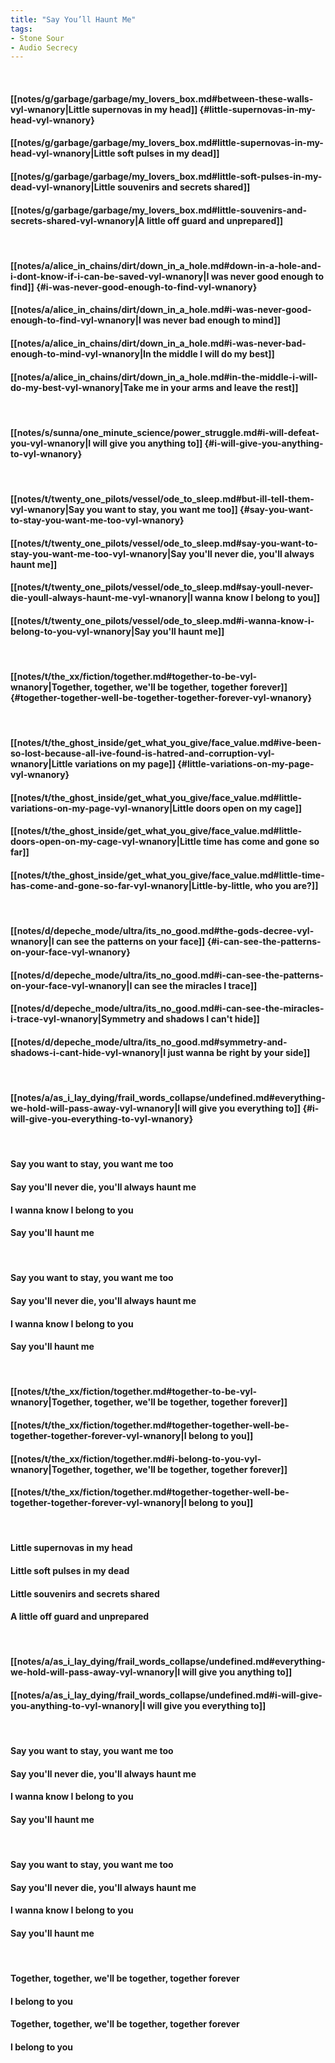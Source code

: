 ```yaml
---
title: "Say You’ll Haunt Me"
tags:
- Stone Sour
- Audio Secrecy
---
```

&nbsp;
#### [[notes/g/garbage/garbage/my_lovers_box.md#between-these-walls-vyl-wnanory|Little supernovas in my head]] {#little-supernovas-in-my-head-vyl-wnanory}
#### [[notes/g/garbage/garbage/my_lovers_box.md#little-supernovas-in-my-head-vyl-wnanory|Little soft pulses in my dead]]
#### [[notes/g/garbage/garbage/my_lovers_box.md#little-soft-pulses-in-my-dead-vyl-wnanory|Little souvenirs and secrets shared]]
#### [[notes/g/garbage/garbage/my_lovers_box.md#little-souvenirs-and-secrets-shared-vyl-wnanory|A little off guard and unprepared]]
&nbsp;
#### [[notes/a/alice_in_chains/dirt/down_in_a_hole.md#down-in-a-hole-and-i-dont-know-if-i-can-be-saved-vyl-wnanory|I was never good enough to find]] {#i-was-never-good-enough-to-find-vyl-wnanory}
#### [[notes/a/alice_in_chains/dirt/down_in_a_hole.md#i-was-never-good-enough-to-find-vyl-wnanory|I was never bad enough to mind]]
#### [[notes/a/alice_in_chains/dirt/down_in_a_hole.md#i-was-never-bad-enough-to-mind-vyl-wnanory|In the middle I will do my best]]
#### [[notes/a/alice_in_chains/dirt/down_in_a_hole.md#in-the-middle-i-will-do-my-best-vyl-wnanory|Take me in your arms and leave the rest]]
&nbsp;
#### [[notes/s/sunna/one_minute_science/power_struggle.md#i-will-defeat-you-vyl-wnanory|I will give you anything to]] {#i-will-give-you-anything-to-vyl-wnanory}
&nbsp;
#### [[notes/t/twenty_one_pilots/vessel/ode_to_sleep.md#but-ill-tell-them-vyl-wnanory|Say you want to stay, you want me too]] {#say-you-want-to-stay-you-want-me-too-vyl-wnanory}
#### [[notes/t/twenty_one_pilots/vessel/ode_to_sleep.md#say-you-want-to-stay-you-want-me-too-vyl-wnanory|Say you'll never die, you'll always haunt me]]
#### [[notes/t/twenty_one_pilots/vessel/ode_to_sleep.md#say-youll-never-die-youll-always-haunt-me-vyl-wnanory|I wanna know I belong to you]]
#### [[notes/t/twenty_one_pilots/vessel/ode_to_sleep.md#i-wanna-know-i-belong-to-you-vyl-wnanory|Say you'll haunt me]]
&nbsp;
#### [[notes/t/the_xx/fiction/together.md#together-to-be-vyl-wnanory|Together, together, we'll be together, together forever]] {#together-together-well-be-together-together-forever-vyl-wnanory}
&nbsp;
#### [[notes/t/the_ghost_inside/get_what_you_give/face_value.md#ive-been-so-lost-because-all-ive-found-is-hatred-and-corruption-vyl-wnanory|Little variations on my page]] {#little-variations-on-my-page-vyl-wnanory}
#### [[notes/t/the_ghost_inside/get_what_you_give/face_value.md#little-variations-on-my-page-vyl-wnanory|Little doors open on my cage]]
#### [[notes/t/the_ghost_inside/get_what_you_give/face_value.md#little-doors-open-on-my-cage-vyl-wnanory|Little time has come and gone so far]]
#### [[notes/t/the_ghost_inside/get_what_you_give/face_value.md#little-time-has-come-and-gone-so-far-vyl-wnanory|Little-by-little, who you are?]]
&nbsp;
#### [[notes/d/depeche_mode/ultra/its_no_good.md#the-gods-decree-vyl-wnanory|I can see the patterns on your face]] {#i-can-see-the-patterns-on-your-face-vyl-wnanory}
#### [[notes/d/depeche_mode/ultra/its_no_good.md#i-can-see-the-patterns-on-your-face-vyl-wnanory|I can see the miracles I trace]]
#### [[notes/d/depeche_mode/ultra/its_no_good.md#i-can-see-the-miracles-i-trace-vyl-wnanory|Symmetry and shadows I can't hide]]
#### [[notes/d/depeche_mode/ultra/its_no_good.md#symmetry-and-shadows-i-cant-hide-vyl-wnanory|I just wanna be right by your side]]
&nbsp;
#### [[notes/a/as_i_lay_dying/frail_words_collapse/undefined.md#everything-we-hold-will-pass-away-vyl-wnanory|I will give you everything to]] {#i-will-give-you-everything-to-vyl-wnanory}
&nbsp;
#### Say you want to stay, you want me too
#### Say you'll never die, you'll always haunt me
#### I wanna know I belong to you
#### Say you'll haunt me
&nbsp;
#### Say you want to stay, you want me too
#### Say you'll never die, you'll always haunt me
#### I wanna know I belong to you
#### Say you'll haunt me
&nbsp;
#### [[notes/t/the_xx/fiction/together.md#together-to-be-vyl-wnanory|Together, together, we'll be together, together forever]]
#### [[notes/t/the_xx/fiction/together.md#together-together-well-be-together-together-forever-vyl-wnanory|I belong to you]]
#### [[notes/t/the_xx/fiction/together.md#i-belong-to-you-vyl-wnanory|Together, together, we'll be together, together forever]]
#### [[notes/t/the_xx/fiction/together.md#together-together-well-be-together-together-forever-vyl-wnanory|I belong to you]]
&nbsp;
#### Little supernovas in my head
#### Little soft pulses in my dead
#### Little souvenirs and secrets shared
#### A little off guard and unprepared
&nbsp;
#### [[notes/a/as_i_lay_dying/frail_words_collapse/undefined.md#everything-we-hold-will-pass-away-vyl-wnanory|I will give you anything to]]
#### [[notes/a/as_i_lay_dying/frail_words_collapse/undefined.md#i-will-give-you-anything-to-vyl-wnanory|I will give you everything to]]
&nbsp;
#### Say you want to stay, you want me too
#### Say you'll never die, you'll always haunt me
#### I wanna know I belong to you
#### Say you'll haunt me
&nbsp;
#### Say you want to stay, you want me too
#### Say you'll never die, you'll always haunt me
#### I wanna know I belong to you
#### Say you'll haunt me
&nbsp;
#### Together, together, we'll be together, together forever
#### I belong to you
#### Together, together, we'll be together, together forever
#### I belong to you
